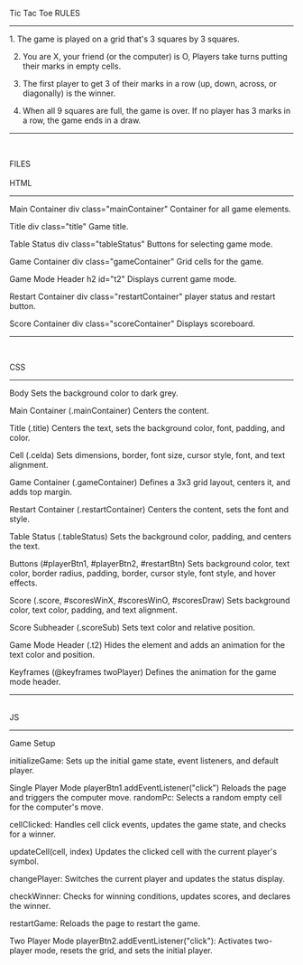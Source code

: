 Tic Tac Toe RULES
<hr>
1. The game is played on a grid that's 3 squares by 3 squares.

2. You are X, your friend (or the computer) is O, Players take turns putting their marks in empty cells.

3. The first player to get 3 of their marks in a row (up, down, across, or diagonally) is the winner.

4. When all 9 squares are full, the game is over. If no player has 3 marks in a row, the game ends in a draw.
<hr>
<br>

FILES
<br>
<br>
HTML
<hr>
Main Container div class="mainContainer" Container for all game elements.

Title div class="title" Game title.

Table Status div class="tableStatus" Buttons for selecting game mode.

Game Container div class="gameContainer" Grid cells for the game.

Game Mode Header h2 id="t2" Displays current game mode.

Restart Container div class="restartContainer" player status and restart button.

Score Container div class="scoreContainer" Displays scoreboard.

<hr>
<br>

CSS
<hr>
Body
Sets the background color to dark grey.

Main Container (.mainContainer)
Centers the content.

Title (.title)
Centers the text, sets the background color, font, padding, and color.

Cell (.celda)
Sets dimensions, border, font size, cursor style, font, and text alignment.

Game Container (.gameContainer)
Defines a 3x3 grid layout, centers it, and adds top margin.

Restart Container (.restartContainer)
Centers the content, sets the font and style.

Table Status (.tableStatus)
Sets the background color, padding, and centers the text.

Buttons (#playerBtn1, #playerBtn2, #restartBtn)
Sets background color, text color, border radius, padding, border, cursor style, font style, and hover effects.

Score (.score, #scoresWinX, #scoresWinO, #scoresDraw)
Sets background color, text color, padding, and text alignment.

Score Subheader (.scoreSub)
Sets text color and relative position.

Game Mode Header (.t2)
Hides the element and adds an animation for the text color and position.

Keyframes (@keyframes twoPlayer)
Defines the animation for the game mode header.
<hr>
<br>
JS
<hr>
Game Setup

initializeGame: Sets up the initial game state, event listeners, and default player.

Single Player Mode
playerBtn1.addEventListener("click") Reloads the page and triggers the computer move.
randomPc: Selects a random empty cell for the computer's move.

cellClicked: Handles cell click events, updates the game state, and checks for a winner.

updateCell(cell, index) Updates the clicked cell with the current player's symbol.

changePlayer: Switches the current player and updates the status display.

checkWinner: Checks for winning conditions, updates scores, and declares the winner.

restartGame: Reloads the page to restart the game.

Two Player Mode
playerBtn2.addEventListener("click"): Activates two-player mode, resets the grid, and sets the initial player.
